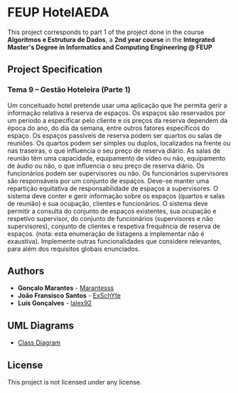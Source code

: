# FEUP HotelAEDA

This project corresponds to part 1 of the project done in the course **Algoritmos e Estrutura de Dados**, a **2nd year course** in the **Integrated Master's Degree in Informatics and Computing Engineering @ FEUP**

## Project Specification

### Tema 9 – Gestão Hoteleira (Parte 1)
Um conceituado hotel pretende usar uma aplicação que lhe permita gerir a informação relativa à reserva de
espaços. Os espaços são reservados por um período a especificar pelo cliente e os preços da reserva dependem
da época do ano, do dia da semana, entre outros fatores específicos do espaço.
Os espaços passíveis de reserva podem ser quartos ou salas de reuniões. Os quartos podem ser simples ou
duplos, localizados na frente ou nas traseiras, o que influencia o seu preço de reserva diário. As salas de reunião
têm uma capacidade, equipamento de vídeo ou não, equipamento de áudio ou não, o que influencia o seu preço
de reserva diário.
Os funcionários podem ser supervisores ou não. Os funcionários supervisores são responsáveis por um conjunto
de espaços. Deve-se manter uma repartição equitativa de responsabilidade de espaços a supervisores.
O sistema deve conter e gerir informação sobre os espaços (quartos e salas de reunião) e sua ocupação, clientes e
funcionários.
O sistema deve permitir a consulta do conjunto de espaços existentes, sua ocupação e respetivo supervisor, do
conjunto de funcionários (supervisores e não supervisores), conjunto de clientes e respetiva frequência de
reserva de espaços. (nota: esta enumeração de listagens a implementar não é exaustiva).
Implemente outras funcionalidades que considere relevantes, para além dos requisitos globais enunciados.

## Authors

* **Gonçalo Marantes** - [Marantesss](https://github.com/Marantesss)
* **João Fransisco Santos** - [ExSchYte](https://github.com/ExSchYte)
* **Luís Gonçalves** - [lalex92](https://github.com/lalex92)

## UML Diagrams

* [Class Diagram](https://www.lucidchart.com/invitations/accept/88c9b8c1-f1f1-413f-8a78-2902d4b6901d) 

## License

This project is not licensed under any license.
